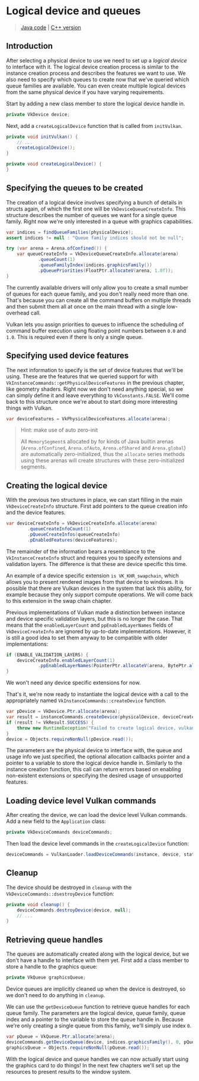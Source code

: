 # Logical device and queues

> [Java code](https://github.com/club-doki7/vulkan4j/tree/master/modules/tutorial/src/main/java/tutorial/vulkan/part01/ch04/Main.java) | [C++ version](https://vulkan-tutorial.com/Drawing_a_triangle/Setup/Logical_device_and_queues)

## Introduction

After selecting a physical device to use we need to set up a *logical device* to interface with it. The logical device creation process is similar to the instance creation process and describes the features we want to use. We also need to specify which queues to create now that we've queried which queue families are available. You can even create multiple logical devices from the same physical device if you have varying requirements.

Start by adding a new class member to store the logical device handle in.

```java
private VkDevice device;
```

Next, add a `createLogicalDevice` function that is called from `initVulkan`.

```java
private void initVulkan() {
    // ...
    createLogicalDevice();
}

private void createLogicalDevice() {
}
```

## Specifying the queues to be created

The creation of a logical device involves specifying a bunch of details in structs again, of which the first one will be `VkDeviceQueueCreateInfo`. This structure describes the number of queues we want for a single queue family. Right now we're only interested in a queue with graphics capabilities.

```java
var indices = findQueueFamilies(physicalDevice);
assert indices != null : "Queue family indices should not be null";

try (var arena = Arena.ofConfined()) {
    var queueCreateInfo = VkDeviceQueueCreateInfo.allocate(arena)
            .queueCount(1)
            .queueFamilyIndex(indices.graphicsFamily())
            .pQueuePriorities(FloatPtr.allocateV(arena, 1.0f));
}
```

The currently available drivers will only allow you to create a small number of queues for each queue family, and you don't really need more than one. That's because you can create all the command buffers on multiple threads and then submit them all at once on the main thread with a single low-overhead call.

Vulkan lets you assign priorities to queues to influence the scheduling of command buffer execution using floating point numbers between `0.0` and `1.0`. This is required even if there is only a single queue.

## Specifying used device features

The next information to specify is the set of device features that we'll be using. These are the features that we queried support for with `VkInstanceCommands::getPhysicalDeviceFeatures` in the previous chapter, like geometry shaders. Right now we don't need anything special, so we can simply define it and leave everything to `VkConstants.FALSE`. We'll come back to this structure once we're about to start doing more interesting things with Vulkan.

```java
var deviceFeatures = VkPhysicalDeviceFeatures.allocate(arena);
```

> Hint: make use of auto zero-init
> 
> All `MemorySegment`s allocated by for kinds of Java builtin arenas (`Arena.ofConfined`, `Arena.ofAuto`, `Arena.ofShared` and `Arena.global`) are automatically zero-initialized, thus the `allocate` series methods using these arenas will create structures with these zero-initialized segments.

## Creating the logical device

With the previous two structures in place, we can start filling in the main `VkDeviceCreateInfo` structure. First add pointers to the queue creation info and the device features.
```java
var deviceCreateInfo = VkDeviceCreateInfo.allocate(arena)
        .queueCreateInfoCount(1)
        .pQueueCreateInfos(queueCreateInfo)
        .pEnabledFeatures(deviceFeatures);
```

The remainder of the information bears a resemblance to the `VkInstanceCreateInfo` struct and requires you to specify extensions and validation layers. The difference is that these are device specific this time.

An example of a device specific extension `is VK_KHR_swapchain`, which allows you to present rendered images from that device to windows. It is possible that there are Vulkan devices in the system that lack this ability, for example because they only support compute operations. We will come back to this extension in the swap chain chapter.

Previous implementations of Vulkan made a distinction between instance and device specific validation layers, but this is no longer the case. That means that the `enabledLayerCount` and `ppEnabledLayerNames` fields of `VkDeviceCreateInfo` are ignored by up-to-date implementations. However, it is still a good idea to set them anyway to be compatible with older implementations:

```java
if (ENABLE_VALIDATION_LAYERS) {
    deviceCreateInfo.enabledLayerCount(1)
            .ppEnabledLayerNames(PointerPtr.allocateV(arena, BytePtr.allocateString(arena, VALIDATION_LAYER_NAME)));
}
```

We won't need any device specific extensions for now.

That's it, we're now ready to instantiate the logical device with a call to the appropriately named `VkInstanceCommands::createDevice` function.

```java
var pDevice = VkDevice.Ptr.allocate(arena);
var result = instanceCommands.createDevice(physicalDevice, deviceCreateInfo, null, pDevice);
if (result != VkResult.SUCCESS) {
    throw new RuntimeException("Failed to create logical device, vulkan error code: " + VkResult.explain(result));
}
device = Objects.requireNonNull(pDevice.read());
```

The parameters are the physical device to interface with, the queue and usage info we just specified, the optional allocation callbacks pointer and a pointer to a variable to store the logical device handle in. Similarly to the instance creation function, this call can return errors based on enabling non-existent extensions or specifying the desired usage of unsupported features.

## Loading device level Vulkan commands

After creating the device, we can load the device level Vulkan commands. Add a new field to the `Application` class:

```java
private VkDeviceCommands deviceCommands;
```

Then load the device level commands in the `createLogicalDevice` function:

```java
deviceCommands = VulkanLoader.loadDeviceCommands(instance, device, staticCommands);
```

## Cleanup

The device should be destroyed in `cleanup` with the `VkDeviceCommands::dsestroyDevice` function:

```java
private void cleanup() {
    deviceCommands.destroyDevice(device, null);
    // ...
}
```

## Retrieving queue handles

The queues are automatically created along with the logical device, but we don't have a handle to interface with them yet. First add a class member to store a handle to the graphics queue:

```java
private VkQueue graphicsQueue;
```

Device queues are implicitly cleaned up when the device is destroyed, so we don't need to do anything in `cleanup`.

We can use the `getDeviceQueue` function to retrieve queue handles for each queue family. The parameters are the logical device, queue family, queue index and a pointer to the variable to store the queue handle in. Because we're only creating a single queue from this family, we'll simply use index `0`.

```java
var pQueue = VkQueue.Ptr.allocate(arena);
deviceCommands.getDeviceQueue(device, indices.graphicsFamily(), 0, pQueue);
graphicsQueue = Objects.requireNonNull(pQueue.read());
```

With the logical device and queue handles we can now actually start using the graphics card to do things! In the next few chapters we'll set up the resources to present results to the window system.
